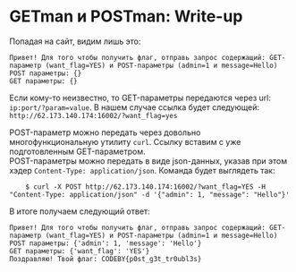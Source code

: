 # GETman и POSTman: Write-up #
Попадая на сайт, видим лишь это:

    Привет! Для того чтобы получить флаг, отправь запрос содержащий: GET-параметр (want_flag=YES) и POST-параметры (admin=1 и message=Hello)
    POST параметры: {}
    GET параметры: {}

Если кому-то неизвестно, то GET-параметры передаются через url: `ip:port/?param=value`.
В нашем случае ссылка будет следующей: `http://62.173.140.174:16002/?want_flag=yes`

POST-параметр можно передать через довольно многофункциональную утилиту `curl`. Ссылку вставим с уже подготовленным GET-параметром.<br/>
POST-параметры можно передать в виде json-данных, указав при этом хэдер `Content-Type: application/json`. Команда будет выглядеть так:
        
        $ curl -X POST http://62.173.140.174:16002/?want_flag=YES -H "Content-Type: application/json" -d '{"admin": 1, "message": "Hello"}'

В итоге получаем следующий ответ:

    Привет! Для того чтобы получить флаг, отправь запрос содержащий: GET-параметр (want_flag=YES) и POST-параметры (admin=1 и message=Hello)
    POST параметры: {'admin': 1, 'message': 'Hello'}
    GET параметры: {'want_flag': 'YES'}
    Поздравляю! Твой флаг: CODEBY{p0st_g3t_tr0ubl3s} 
